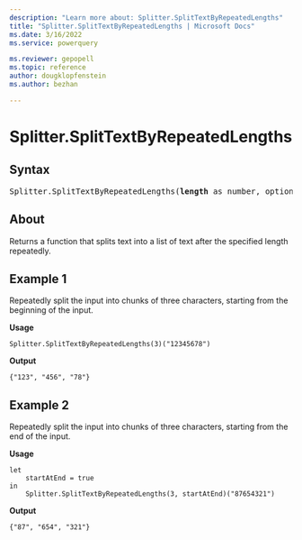 ```yaml
---
description: "Learn more about: Splitter.SplitTextByRepeatedLengths"
title: "Splitter.SplitTextByRepeatedLengths | Microsoft Docs"
ms.date: 3/16/2022
ms.service: powerquery

ms.reviewer: gepopell
ms.topic: reference
author: dougklopfenstein
ms.author: bezhan

---
```

# Splitter.SplitTextByRepeatedLengths

## Syntax

<pre>
Splitter.SplitTextByRepeatedLengths(<b>length</b> as number, optional <b>startAtEnd</b> as nullable logical) as function
</pre>

## About

Returns a function that splits text into a list of text after the specified length repeatedly.

## Example 1

Repeatedly split the input into chunks of three characters, starting from the beginning of the input.

**Usage**

```powerquery-m
Splitter.SplitTextByRepeatedLengths(3)("12345678")
```

**Output**

`{"123", "456", "78"}`

## Example 2

Repeatedly split the input into chunks of three characters, starting from the end of the input.

**Usage**

```powerquery-m
let
    startAtEnd = true
in
    Splitter.SplitTextByRepeatedLengths(3, startAtEnd)("87654321")
```

**Output**

`{"87", "654", "321"}`
